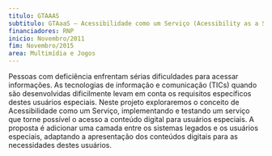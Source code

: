 ```yaml
---
titulo: GTAAAS
subtitulo: GTAaaS – Acessibilidade como um Serviço (Acessibility as a Service)
financiadores: RNP
inicio: Novembro/2011
fim: Novembro/2015
area: Multimídia e Jogos
---
```


Pessoas com deficiência enfrentam sérias dificuldades para acessar informações. As tecnologias de informação e comunicação (TICs) quando são desenvolvidas dificilmente levam em conta os requisitos específicos destes usuários especiais. Neste projeto exploraremos o conceito de Acessibilidade como um Serviço, implementando e testando um serviço que torne possível o acesso a conteúdo digital para usuários especiais. A proposta é  adicionar uma camada entre os sistemas legados e os usuários especiais, adaptando a apresentação dos conteúdos digitais para as necessidades destes usuários.
